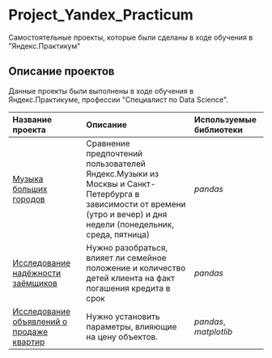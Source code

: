 # Project_Yandex_Practicum
Самостоятельные проекты, которые были сделаны в ходе обучения в "Яндекс.Практикум"

## Описание проектов

Данные проекты были выполнены в ходе обучения в Яндекс.Практикуме, профессии "Специалист по Data Science".

| Название проекта | Описание | Используемые библиотеки | 
| :---------------------- | :---------------------- | :---------------------- |
| [Музыка больших городов](big_cities_music) | Сравнение предпочтений пользователей Яндекс.Музыки из Москвы и Санкт-Петербурга в зависимости от времени (утро и вечер) и дня недели (понедельник, среда, пятница)| *pandas* |
| [Исследование надёжности заёмщиков](borrower_reliability_research) | Нужно разобраться, влияет ли семейное положение и количество детей клиента на факт погашения кредита в срок| *pandas* |
| [Исследование объявлений о продаже квартир](research_advertisements_sale_apartments) | Нужно установить параметры, влияющие на цену объектов. | *pandas*, *matplotlib* |
